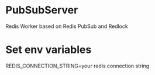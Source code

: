 # PubSubServer

Redis Worker based on Redis PubSub and Redlock

# Set env variables

REDIS_CONNECTION_STRING=your redis connection string